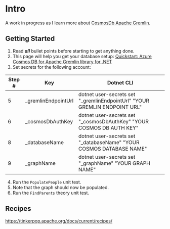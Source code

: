 # Intro

A work in progress as I learn more about [CosmosDb Apache Gremlin](https://learn.microsoft.com/en-us/azure/cosmos-db/gremlin/introduction).

## Getting Started

1. Read *__all__* bullet points before starting to get anything done.
2. This page will help you get your database setup: [Quickstart: Azure Cosmos DB for Apache Gremlin library for .NET](https://learn.microsoft.com/en-us/azure/cosmos-db/gremlin/quickstart-dotnet)
2. Set secrets for the following account:

| Step # | Key | Dotnet CLI |
| -- | -- | -- |
| 5 | _gremlinEndpointUrl | dotnet user-secrets set "_gremlinEndpointUrl" "YOUR GREMLIN ENDPOINT URL" |
| 6 | _cosmosDbAuthKey | dotnet user-secrets set "_cosmosDbAuthKey" "YOUR COSMOS DB AUTH KEY" |
| 8 | _databaseName | dotnet user-secrets set "_databaseName" "YOUR COSMOS DATABASE NAME" |
| 9 | _graphName | dotnet user-secrets set "_graphName" "YOUR GRAPH NAME" |

4. Run the `PopulatePeople` unit test.
5. Note that the graph should now be populated.
6. Run the `FindParents` theory unit test.

## Recipes

<https://tinkerpop.apache.org/docs/current/recipes/>
